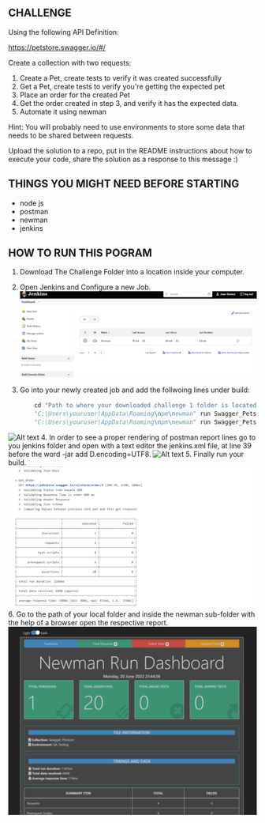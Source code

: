 ## CHALLENGE
Using the following API Definition: 

https://petstore.swagger.io/#/

Create a collection with two requests:
1. Create a Pet, create tests to verify it was created successfully
2. Get a Pet, create tests to verify you're getting the expected pet
3. Place an order for the created Pet
4. Get the order created in step 3, and verify it has the expected data.
5. Automate it using newman

Hint: You will probably need to use environments to store some data that needs to be shared between requests.

Upload the solution to a repo, put in the README instructions about how to execute your code, share the solution as a response to this message :)

## THINGS YOU MIGHT NEED BEFORE STARTING
- node js
- postman
- newman
- jenkins

## HOW TO RUN THIS POGRAM
1. Download The Challenge Folder into a location inside your computer.
2. Open Jenkins and Configure a new Job.
![Alt text](pictures//new_job.png?raw=true "New Job")
3. Go into your newly created job and add the follwoing lines under build:

    ```python
        cd "Path to where your downloaded challenge 1 folder is located at"
        "C:\Users\youruser\AppData\Roaming\npm\newman" run Swagger_Petstore.postman_collection.json -e QA_Testing  postman_environment.json -g workspace.postman_globals.json
        "C:\Users\youruser\AppData\Roaming\npm\newman" run Swagger_Petstore.postman_collection.json -e QA_Testing.postman_environment.json -g workspace.postman_globals.json -r htmlextra
    ```
![Alt text](pictures//job_confing.png?raw=true "Job Config")
4. In order to see a proper rendering of postman report lines go to you jenkins folder and open with a text editor the jenkins.xml file, at line 39 before the word -jar add D.encoding=UTF8.
![Alt text](pictures//job_utf-8.png?raw=true "UTF-8")
5. Finally run your build.
![Alt text](pictures//built.png?raw=true "Built")
6. Go to the path of your local folder and inside the newman sub-folder with the help of a browser open the respective report.
![Alt text](pictures//report.png?raw=true "Report")